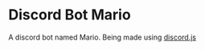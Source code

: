 # Discord Bot Mario  

A discord bot named Mario. Being made using [discord.js](https://discord.js.org/)